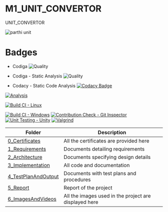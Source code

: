# M1_UNIT_CONVERTOR
UNIT_CONVERTOR

![parthi unit](https://user-images.githubusercontent.com/92426059/161367814-ee3a9a4b-750b-4fbb-937f-b83facebdf11.png)


# Badges

* Codiga
 ![Quality](https://api.codiga.io/project/32389/status/svg)
 
 * Codiga - Static Analysis
 ![Quality](https://api.codiga.io/project/32389/score/svg)
 
 *  Codacy - Static Code Analysis
 [![Codacy Badge](https://app.codacy.com/project/badge/Grade/c37a10f7d1b2447688d42fe8fb386ead)](https://www.codacy.com/gh/Parthavr/M1_UNIT_CONVERTOR/dashboard?utm_source=github.com&amp;utm_medium=referral&amp;utm_content=Parthavr/M1_UNIT_CONVERTOR&amp;utm_campaign=Badge_Grade)
 
 [![Analysis](https://github.com/Parthavr/M1_UNIT_CONVERTOR/actions/workflows/analysis.yml/badge.svg)](https://github.com/Parthavr/M1_UNIT_CONVERTOR/actions/workflows/analysis.yml)
 
 [![Build CI - Linux](https://github.com/Parthavr/M1_UNIT_CONVERTOR/actions/workflows/build%20on%20linux.yml/badge.svg)](https://github.com/Parthavr/M1_UNIT_CONVERTOR/actions/workflows/build%20on%20linux.yml)
 
 [![Build CI - Windows](https://github.com/Parthavr/M1_UNIT_CONVERTOR/actions/workflows/Build%20on%20windows.yml/badge.svg)](https://github.com/Parthavr/M1_UNIT_CONVERTOR/actions/workflows/Build%20on%20windows.yml)
 [![Contribution Check - Git Inspector](https://github.com/Parthavr/M1_UNIT_CONVERTOR/actions/workflows/gitinspector.yml/badge.svg)](https://github.com/Parthavr/M1_UNIT_CONVERTOR/actions/workflows/gitinspector.yml)
 [![Unit Testing - Unity](https://github.com/Parthavr/M1_UNIT_CONVERTOR/actions/workflows/unit-testing.yml/badge.svg)](https://github.com/Parthavr/M1_UNIT_CONVERTOR/actions/workflows/unit-testing.yml)
 [![Valgrind](https://github.com/Parthavr/M1_UNIT_CONVERTOR/actions/workflows/valgrind.yml/badge.svg)](https://github.com/Parthavr/M1_UNIT_CONVERTOR/actions/workflows/valgrind.yml)

|  Folder  |  Description  |
|-----|-------|
| [0_Certificates](https://github.com/Parthavr/M1_UNIT_CONVERTOR/tree/main/0_Certificates)| All the certificates are provided here|
| [1_Requirements](https://github.com/Parthavr/M1_UNIT_CONVERTOR/tree/main/1_Requirments) | Documents detailing requirements   |
| [2_Architecture](https://github.com/Parthavr/M1_UNIT_CONVERTOR/tree/main/2_Architecture) |   Documents specifying design details   |
| [3_Implementation](https://github.com/Parthavr/M1_UNIT_CONVERTOR/tree/main/3_Implementation) | All code and documentation |
| [4_TestPlanAndOutput](https://github.com/Parthavr/M1_UNIT_CONVERTOR/tree/main/4_TestplanAndOutput) | Documents with test plans and procedures  |
| [5_Report](https://github.com/Parthavr/M1_UNIT_CONVERTOR/tree/main/5_Report) | Report of the project  |
| [6_ImagesAndVideos](https://github.com/Parthavr/M1_UNIT_CONVERTOR/tree/main/6_ImagesAndVideos) | All the images used in the project are displayed here|

